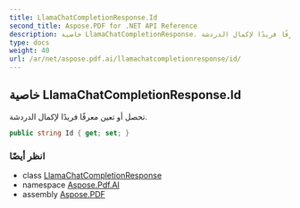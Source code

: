 ```yaml
---
title: LlamaChatCompletionResponse.Id
second_title: Aspose.PDF for .NET API Reference
description: خاصية LlamaChatCompletionResponse. تحصل أو تعين معرفًا فريدًا لإكمال الدردشة
type: docs
weight: 40
url: /ar/net/aspose.pdf.ai/llamachatcompletionresponse/id/
---
```

## خاصية LlamaChatCompletionResponse.Id

تحصل أو تعين معرفًا فريدًا لإكمال الدردشة.

```csharp
public string Id { get; set; }
```

### انظر أيضًا

* class [LlamaChatCompletionResponse](../)
* namespace [Aspose.Pdf.AI](../../../aspose.pdf.ai/)
* assembly [Aspose.PDF](../../../)